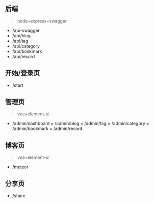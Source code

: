 ## 后端
>node+express+swagger

- /api-swagger
- /api/blog
- /api/tag
- /api/category
- /api/bookmark
- /api/record

## 开始/登录页
- /start

## 管理页
>vue+element-ui
- /admin/dashboard
= /admin/blog
= /admin/tag
= /admin/category
= /admin/bookmark
= /admin/record

## 博客页
>vue+element-ui
- /meteor

## 分享页
- /share

